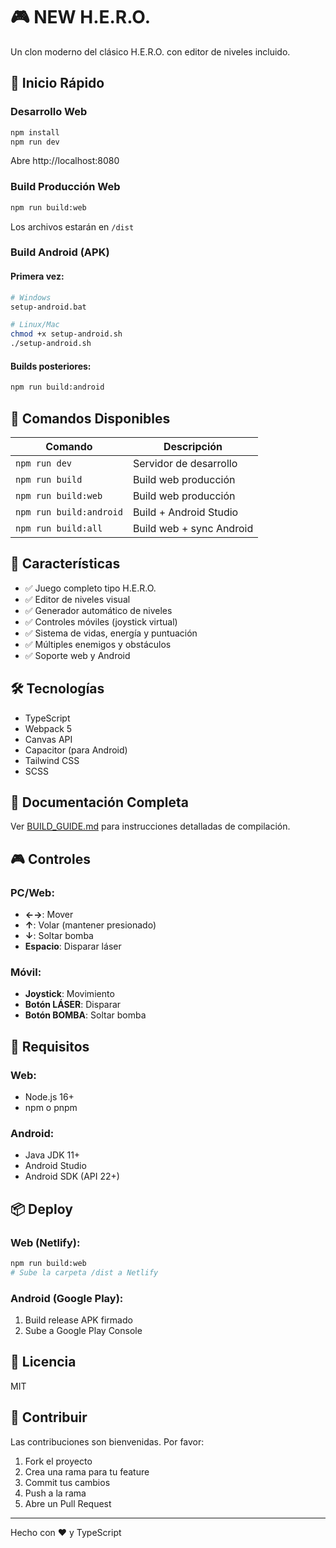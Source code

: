 # 🎮 NEW H.E.R.O.

Un clon moderno del clásico H.E.R.O. con editor de niveles incluido.

## 🚀 Inicio Rápido

### Desarrollo Web
```bash
npm install
npm run dev
```
Abre http://localhost:8080

### Build Producción Web
```bash
npm run build:web
```
Los archivos estarán en `/dist`

### Build Android (APK)

#### Primera vez:
```bash
# Windows
setup-android.bat

# Linux/Mac
chmod +x setup-android.sh
./setup-android.sh
```

#### Builds posteriores:
```bash
npm run build:android
```

## 📱 Comandos Disponibles

| Comando | Descripción |
|---------|-------------|
| `npm run dev` | Servidor de desarrollo |
| `npm run build` | Build web producción |
| `npm run build:web` | Build web producción |
| `npm run build:android` | Build + Android Studio |
| `npm run build:all` | Build web + sync Android |

## 🎯 Características

- ✅ Juego completo tipo H.E.R.O.
- ✅ Editor de niveles visual
- ✅ Generador automático de niveles
- ✅ Controles móviles (joystick virtual)
- ✅ Sistema de vidas, energía y puntuación
- ✅ Múltiples enemigos y obstáculos
- ✅ Soporte web y Android

## 🛠️ Tecnologías

- TypeScript
- Webpack 5
- Canvas API
- Capacitor (para Android)
- Tailwind CSS
- SCSS

## 📖 Documentación Completa

Ver [BUILD_GUIDE.md](BUILD_GUIDE.md) para instrucciones detalladas de compilación.

## 🎮 Controles

### PC/Web:
- **←→**: Mover
- **↑**: Volar (mantener presionado)
- **↓**: Soltar bomba
- **Espacio**: Disparar láser

### Móvil:
- **Joystick**: Movimiento
- **Botón LÁSER**: Disparar
- **Botón BOMBA**: Soltar bomba

## 🔧 Requisitos

### Web:
- Node.js 16+
- npm o pnpm

### Android:
- Java JDK 11+
- Android Studio
- Android SDK (API 22+)

## 📦 Deploy

### Web (Netlify):
```bash
npm run build:web
# Sube la carpeta /dist a Netlify
```

### Android (Google Play):
1. Build release APK firmado
2. Sube a Google Play Console

## 📝 Licencia

MIT

## 🤝 Contribuir

Las contribuciones son bienvenidas. Por favor:
1. Fork el proyecto
2. Crea una rama para tu feature
3. Commit tus cambios
4. Push a la rama
5. Abre un Pull Request

---

Hecho con ❤️ y TypeScript

